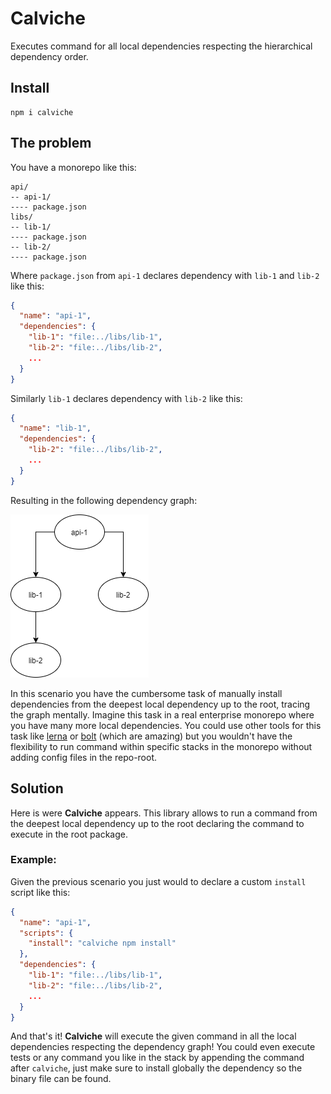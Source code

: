 # Calviche

Executes command for all local dependencies respecting the hierarchical dependency order.

## Install

```
npm i calviche
```

## The problem

You have a monorepo like this:

```
api/
-- api-1/
---- package.json
libs/
-- lib-1/
---- package.json
-- lib-2/
---- package.json
```

Where `package.json` from `api-1` declares dependency with `lib-1` and `lib-2` like this:

```json
{
  "name": "api-1",
  "dependencies": {
    "lib-1": "file:../libs/lib-1",
    "lib-2": "file:../libs/lib-2",
    ...
  }
}

```

Similarly `lib-1` declares dependency with `lib-2` like this:

```json
{
  "name": "lib-1",
  "dependencies": {
    "lib-2": "file:../libs/lib-2",
    ...
  }
}

```

Resulting in the following dependency graph:

![Dependency graph](media/figure-1.png)

In this scenario you have the cumbersome task of manually install dependencies from the deepest local dependency up to the root, tracing the graph mentally. Imagine this task in a real enterprise monorepo where you have many more local dependencies. You could use other tools for this task like [lerna](https://github.com/lerna/lerna) or [bolt](https://github.com/boltpkg/bolt#readme) (which are amazing)  but you wouldn't have the flexibility to run command within specific stacks in the monorepo without adding config files in the repo-root.

## Solution

Here is were **Calviche** appears. This library allows to run a command from the deepest local dependency up to the root declaring the command to execute in the root package.

### Example:

Given the previous scenario you just would to declare a custom `install` script like this:


```json
{
  "name": "api-1",
  "scripts": {
    "install": "calviche npm install"
  },
  "dependencies": {
    "lib-1": "file:../libs/lib-1",
    "lib-2": "file:../libs/lib-2",
    ...
  }
}

```

And that's it! **Calviche** will execute the given command in all the local dependencies respecting the dependency graph! You could even execute tests or any command you like in the stack by appending the command after `calviche`, just make sure to install globally the dependency so the binary file can be found.
